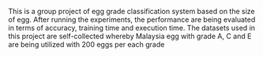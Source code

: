 This is a group project of egg grade classification system based on the size of egg. After running the experiments, the performance are being evaluated in terms of accuracy, training time and execution time. The datasets used in this project are self-collected whereby Malaysia egg with grade A, C and E are being utilized with 200 eggs per each grade
